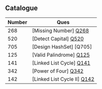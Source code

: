 ## Catalogue

| Number | Ques |
| ------ | ------ |
| 268 | [Missing Number] [Q268]|
| 520 | [Detect Capital] [Q520]|
| 705 | [Design HashSet] [Q705]|
| 125 | [Valid Palindrome] [Q125]|
| 141 | [Linked List Cycle] [Q141]|
| 342 | [Power of Four] [Q342]|
| 142 | [Linked List Cycle II] [Q142]|


[Q268]: </random/Q268.java>
[Q520]: </august/Day1.java>
[Q520]: </august/Day2.java>
[Q125]: </august/Day3.java>
[Q141]: </random/Q141.java>
[Q342]: </august/Day4.java>
[Q142]: </random/Q142.java>
